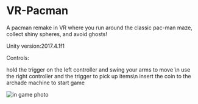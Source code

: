 # VR-Pacman
<p>A pacman remake in VR where you run around the classic pac-man maze, collect shiny spheres, and avoid ghosts!</p>
<p>Unity version:2017.4.1f1</p>

<p>Controls:</p>
<p>hold the trigger on the left controller and swing your arms to move \n
use the right controller and the trigger to pick up items\n
insert the coin to the archade machine to start game</p>

<img src="https://github.com/uvic-virtual/VR-Pacman/blob/master/media/VR%20PacMan%20in%20game%20photo%202019-11-18.PNG?raw=true" alt="in game photo">

<br/>
<br/>
<br/>
<br/>
<br/>


